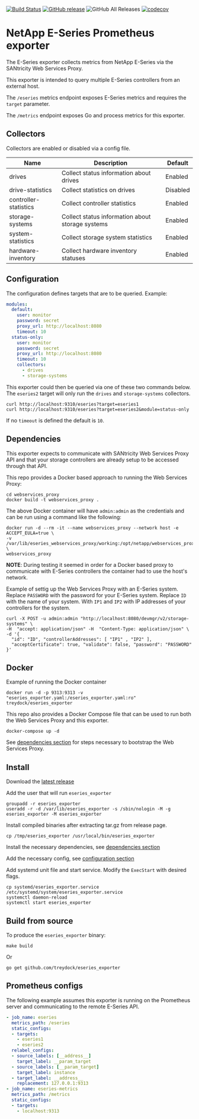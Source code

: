 [![Build Status](https://circleci.com/gh/treydock/eseries_exporter/tree/master.svg?style=shield)](https://circleci.com/gh/treydock/eseries_exporter)
[![GitHub release](https://img.shields.io/github/v/release/treydock/eseries_exporter?include_prereleases&sort=semver)](https://github.com/treydock/eseries_exporter/releases/latest)
![GitHub All Releases](https://img.shields.io/github/downloads/treydock/eseries_exporter/total)
[![codecov](https://codecov.io/gh/treydock/eseries_exporter/branch/master/graph/badge.svg)](https://codecov.io/gh/treydock/eseries_exporter)

# NetApp E-Series Prometheus exporter

The E-Series exporter collects metrics from NetApp E-Series via the SANtricity Web Services Proxy.

This exporter is intended to query multiple E-Series controllers from an external host.

The `/eseries` metrics endpoint exposes E-Series metrics and requires the `target` parameter.

The `/metrics` endpoint exposes Go and process metrics for this exporter.

## Collectors

Collectors are enabled or disabled via a config file.

Name | Description | Default
-----|-------------|--------
drives | Collect status information about drives | Enabled
drive-statistics | Collect statistics on drives | Disabled
controller-statistics | Collect controller statistics | Enabled
storage-systems | Collect status information about storage systems | Enabled
system-statistics | Collect storage system statistics | Enabled
hardware-inventory | Collect hardware inventory statuses | Enabled

## Configuration

The configuration defines targets that are to be queried. Example:

```yaml
modules:
  default:
    user: monitor
    password: secret
    proxy_url: http://localhost:8080
    timeout: 10
  status-only:
    user: monitor
    password: secret
    proxy_url: http://localhost:8080
    timeout: 10
    collectors:
      - drives
      - storage-systems
```

This exporter could then be queried via one of these two commands below.  The `eseries2` target will only run the `drives` and `storage-systems` collectors.

```
curl http://localhost:9310/eseries?target=eseries1
curl http://localhost:9310/eseries?target=eseries2&module=status-only
```

If no `timeout` is defined the default is `10`. 

## Dependencies

This exporter expects to communicate with SANtricity Web Services Proxy API and that your storage controllers are already setup to be accessed through that API.

This repo provides a Docker based approach to running the Web Services Proxy:

```
cd webservices_proxy
docker build -t webservices_proxy .
```

The above Docker container will have `admin:admin` as the credentials and can be run using a command like the following:

```
docker run -d --rm -it --name webservices_proxy --network host -e ACCEPT_EULA=true \
-v /var/lib/eseries_webservices_proxy/working:/opt/netapp/webservices_proxy/working \
webservices_proxy
```

**NOTE**: During testing it seemed in order for a Docker based proxy to communicate with E-Series controllers the container had to use the host's network.

Example of settig up the Web Services Proxy with an E-Series system.  Replace `PASSWORD` with the password for your E-Series system.  Replace `ID` with the name of your system.  With `IP1` and `IP2` with IP addresses of your controllers for the system.

```
curl -X POST -u admin:admin "http://localhost:8080/devmgr/v2/storage-systems" \
-H  "accept: application/json" -H  "Content-Type: application/json" \
-d '{
  "id": "ID", "controllerAddresses": [ "IP1" , "IP2" ],
  "acceptCertificate": true, "validate": false, "password": "PASSWORD"
}'
```

## Docker

Example of running the Docker container

```
docker run -d -p 9313:9313 -v "eseries_exporter.yaml:/eseries_exporter.yaml:ro" treydock/eseries_exporter
```

This repo also provides a Docker Compose file that can be used to run both the Web Services Proxy and this exporter.

```
docker-compose up -d
```

See [dependencies section](#dependencies) for steps necessary to bootstrap the Web Services Proxy.

## Install

Download the [latest release](https://github.com/treydock/eseries_exporter/releases)

Add the user that will run `eseries_exporter`

```
groupadd -r eseries_exporter
useradd -r -d /var/lib/eseries_exporter -s /sbin/nologin -M -g eseries_exporter -M eseries_exporter
```

Install compiled binaries after extracting tar.gz from release page.

```
cp /tmp/eseries_exporter /usr/local/bin/eseries_exporter
```

Install the necessary dependencies, see [dependencies section](#dependencies)

Add the necessary config, see [configuration section](#configuration)

Add systemd unit file and start service. Modify the `ExecStart` with desired flags.

```
cp systemd/eseries_exporter.service /etc/systemd/system/eseries_exporter.service
systemctl daemon-reload
systemctl start eseries_exporter
```

## Build from source

To produce the `eseries_exporter` binary:

```
make build
```

Or

```
go get github.com/treydock/eseries_exporter
```

## Prometheus configs

The following example assumes this exporter is running on the Prometheus server and communicating to the remote E-Series API.

```yaml
- job_name: eseries
  metrics_path: /eseries
  static_configs:
  - targets:
    - eseries1
    - eseries2
  relabel_configs:
  - source_labels: [__address__]
    target_label: __param_target
  - source_labels: [__param_target]
    target_label: instance
  - target_label: __address__
    replacement: 127.0.0.1:9313
- job_name: eseries-metrics
  metrics_path: /metrics
  static_configs:
  - targets:
    - localhost:9313
```
